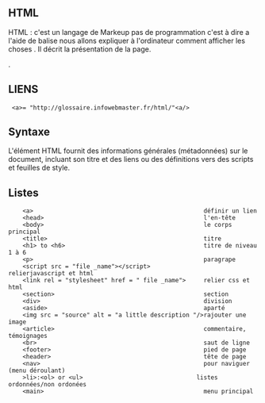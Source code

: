 ## HTML


<p> HTML : c'est un langage de Markeup pas de programmation c'est à dire a l'aide de balise nous allons expliquer à l'ordinateur comment afficher les choses .
Il décrit la présentation de la page.<p/>.

## LIENS

     <a>= "http://glossaire.infowebmaster.fr/html/"<a/>

## Syntaxe

   L'élément HTML fournit des informations générales (métadonnées) sur le document, incluant son titre et des liens ou des définitions vers des scripts et feuilles de style.


## Listes 

        <a>                                                définir un lien 
        <head>                                             l'en-tête
        <body>                                             le corps principal
        <title>                                            titre
        <h1> to <h6>                                       titre de niveau 1 à 6
        <p>                                                paragrape
        <script src = "file _name"></script>               relierjavascript et html
        <link rel = "stylesheet" href = " file _name">     relier css et html
        <section>                                          section
        <div>                                              division
        <aside>                                            aparté
        <img src = "source" alt = "a little description "/>rajouter une image 
        <article>                                          commentaire, témoignages
        <br>                                               saut de ligne
        <footer>                                           pied de page
        <header>                                           tête de page 
        <nav>                                              pour naviguer (menu déroulant)
        >li>:<ol> or <ul>                                listes ordonnées/non ordonées 
        <main>                                             menu principal
        
           